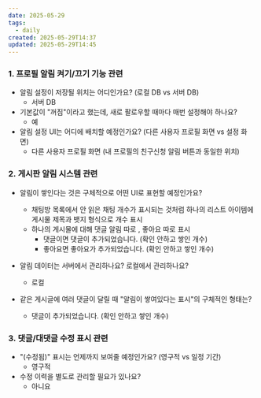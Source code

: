 ```yaml
---
date: 2025-05-29
tags:
  - daily
created: 2025-05-29T14:37
updated: 2025-05-29T14:45
---
```

### 1. 프로필 알림 켜기/끄기 기능 관련

- 알림 설정이 저장될 위치는 어디인가요? (로컬 DB vs 서버 DB)
	- 서버 DB
- 기본값이 "꺼짐"이라고 했는데, 새로 팔로우할 때마다 매번 설정해야 하나요?
	- 예
- 알림 설정 UI는 어디에 배치할 예정인가요? (다른 사용자 프로필 화면 vs 설정 화면)
	- 다른 사용자 프로필 화면 (내 프로필의 친구신청 알림 버튼과 동일한 위치)
### 2. 게시판 알림 시스템 관련

- 알림이 쌓인다는 것은 구체적으로 어떤 UI로 표현할 예정인가요?
	- 채팅방 목록에서 안 읽은 채팅 개수가 표시되는 것처럼 하나의 리스트 아이템에 게시물 제목과  뱃지 형식으로 개수 표시
	- 하나의 게시물에 대해 댓글 알림 따로 , 좋아요 따로 표시
		- 댓글이면 댓글이 추가되었습니다. (확인 안하고 쌓인 개수)
		- 좋아요면 좋아요가 추가되었습니다. (확인 안하고 쌓인 개수)
- 알림 데이터는 서버에서 관리하나요? 로컬에서 관리하나요?
	- 로컬 

- 같은 게시글에 여러 댓글이 달릴 때 "알림이 쌓여있다는 표시"의 구체적인 형태는?
	-  댓글이 추가되었습니다. (확인 안하고 쌓인 개수)

### 3. 댓글/대댓글 수정 표시 관련

- "(수정됨)" 표시는 언제까지 보여줄 예정인가요? (영구적 vs 일정 기간)
	- 영구적
- 수정 이력을 별도로 관리할 필요가 있나요?
	- 아니요